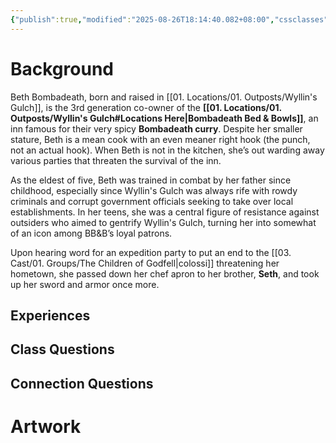 ```yaml
---
{"publish":true,"modified":"2025-08-26T18:14:40.082+08:00","cssclasses":""}
---
```


# Background

Beth Bombadeath, born and raised in [[01. Locations/01. Outposts/Wyllin's Gulch]], is the 3rd generation co-owner of the **[[01. Locations/01. Outposts/Wyllin's Gulch#Locations Here\|Bombadeath Bed & Bowls]]**, an inn famous for their very spicy **Bombadeath curry**. Despite her smaller stature, Beth is a mean cook with an even meaner right hook (the punch, not an actual hook). When Beth is not in the kitchen, she’s out warding away various parties that threaten the survival of the inn.

As the eldest of five, Beth was trained in combat by her father since childhood, especially since Wyllin's Gulch was always rife with rowdy criminals and corrupt government officials seeking to take over local establishments. In her teens, she was a central figure of resistance against outsiders who aimed to gentrify Wyllin's Gulch, turning her into somewhat of an icon among BB&B’s loyal patrons.

Upon hearing word for an expedition party to put an end to the [[03. Cast/01. Groups/The Children of Godfell\|colossi]] threatening her hometown, she passed down her chef apron to her brother, **Seth**, and took up her sword and armor once more.
## Experiences



## Class Questions


## Connection Questions


# Artwork